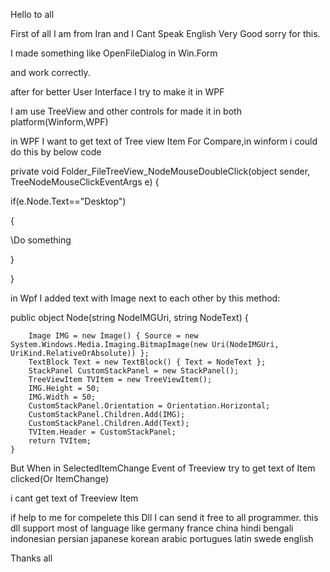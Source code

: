 Hello to all

First of all I am from Iran and I Cant Speak English Very Good sorry for this.

I made something like OpenFileDialog in Win.Form

and work correctly.

after for better User Interface I try to make it in WPF

I am use TreeView and other controls for made it in both platform(Winform,WPF)

in WPF I want to get text of Tree view Item For Compare,in winform i could do this by below code

private void Folder_FileTreeView_NodeMouseDoubleClick(object sender, TreeNodeMouseClickEventArgs e)
{

if(e.Node.Text=="Desktop")

{

\Do something

}

}

in Wpf I added text with Image next to each other by this method:

public object Node(string NodeIMGUri, string NodeText)
{

        Image IMG = new Image() { Source = new System.Windows.Media.Imaging.BitmapImage(new Uri(NodeIMGUri, UriKind.RelativeOrAbsolute)) };
        TextBlock Text = new TextBlock() { Text = NodeText };
        StackPanel CustomStackPanel = new StackPanel();
        TreeViewItem TVItem = new TreeViewItem();
        IMG.Height = 50;
        IMG.Width = 50;
        CustomStackPanel.Orientation = Orientation.Horizontal;
        CustomStackPanel.Children.Add(IMG);
        CustomStackPanel.Children.Add(Text);
        TVItem.Header = CustomStackPanel;
        return TVItem;
    }

But When in SelectedItemChange Event of Treeview try to get text of Item clicked(Or ItemChange)

i cant get text of Treeview Item

if help to me for compelete this Dll I can send it free to all programmer. this dll support most of language like germany france china hindi bengali indonesian persian japanese korean arabic portugues latin swede english

Thanks all
